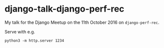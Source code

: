 django-talk-django-perf-rec
===========================

My talk for the Django Meetup on the 11th October 2016 on `django-perf-rec`.

Serve with e.g.

    python3 -m http.server 1234

